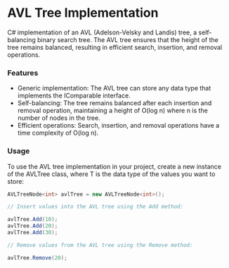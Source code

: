 # AVL Tree Implementation

C# implementation of an AVL (Adelson-Velsky and Landis) tree, a self-balancing binary search tree. The AVL tree ensures that the height of the tree remains balanced, resulting in efficient search, insertion, and removal operations.

### Features

- Generic implementation: The AVL tree can store any data type that implements the IComparable<T> interface.
- Self-balancing: The tree remains balanced after each insertion and removal operation, maintaining a height of O(log n) where n is the number of nodes in the tree.
- Efficient operations: Search, insertion, and removal operations have a time complexity of O(log n).

### Usage

To use the AVL tree implementation in your project, create a new instance of the AVLTree<T> class, where T is the data type of the values you want to store:

```csharp
AVLTreeNode<int> avlTree = new AVLTreeNode<int>();

// Insert values into the AVL tree using the Add method:

avlTree.Add(10);
avlTree.Add(20);
avlTree.Add(30);

// Remove values from the AVL tree using the Remove method:

avlTree.Remove(20);
```

